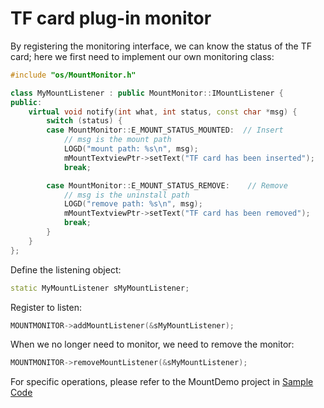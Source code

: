 # TF card plug-in monitor
By registering the monitoring interface, we can know the status of the TF card; here we first need to implement our own monitoring class:

```c++
#include "os/MountMonitor.h"

class MyMountListener : public MountMonitor::IMountListener {
public:
	virtual void notify(int what, int status, const char *msg) {
		switch (status) {
		case MountMonitor::E_MOUNT_STATUS_MOUNTED:	// Insert
			// msg is the mount path
			LOGD("mount path: %s\n", msg);
			mMountTextviewPtr->setText("TF card has been inserted");
			break;

		case MountMonitor::E_MOUNT_STATUS_REMOVE:	 // Remove
			// msg is the uninstall path
			LOGD("remove path: %s\n", msg);
			mMountTextviewPtr->setText("TF card has been removed");
			break;
		}
	}
};
```
Define the listening object:
```c++
static MyMountListener sMyMountListener;
```
Register to listen:
```c++
MOUNTMONITOR->addMountListener(&sMyMountListener);
```
When we no longer need to monitor, we need to remove the monitor:
```c++
MOUNTMONITOR->removeMountListener(&sMyMountListener);
```
For specific operations, please refer to the MountDemo project in [Sample Code](demo_download.md#demo_download)
